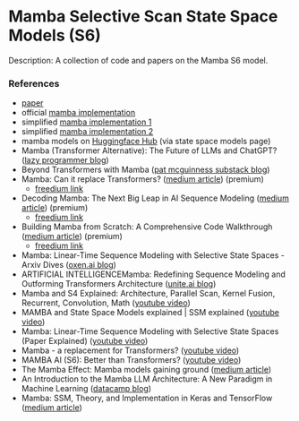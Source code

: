 # Mamba Selective Scan State Space Models (S6)

Description: A collection of code and papers on the Mamba S6 model.


### References

 - [paper](https://arxiv.org/abs/2312.00752)
 - official [mamba implementation](https://github.com/state-spaces/mamba)
 - simplified [mamba implementation 1](https://github.com/PeaBrane/mamba-tiny)
 - simplified [mamba implementation 2](https://github.com/johnma2006/mamba-minimal)
 - mamba models on [Huggingface Hub](https://huggingface.co/state-spaces) (via state space models page)
 - Mamba (Transformer Alternative): The Future of LLMs and ChatGPT? ([lazy programmer blog](https://lazyprogrammer.me/mamba-transformer-alternative-the-future-of-llms-and-chatgpt/))
 - Beyond Transformers with Mamba ([pat mcguinness substack blog](https://patmcguinness.substack.com/p/beyond-transformers-with-mamba))
 - Mamba: Can it replace Transformers? ([medium article](https://medium.com/aiguys/mamba-can-it-replace-transformers-fe2032537916)) (premium)
     - [freedium link](https://freedium.cfd/https://medium.com/aiguys/mamba-can-it-replace-transformers-fe2032537916)
 - Decoding Mamba: The Next Big Leap in AI Sequence Modeling ([medium article](https://medium.com/ai-insights-cobet/decoding-mamba-the-next-big-leap-in-ai-sequence-modeling-ef3908060cb8)) (premium)
     - [freedium link](https://freedium.cfd/https://medium.com/ai-insights-cobet/decoding-mamba-the-next-big-leap-in-ai-sequence-modeling-ef3908060cb8)
 - Building Mamba from Scratch: A Comprehensive Code Walkthrough ([medium article](https://medium.com/ai-insights-cobet/building-mamba-from-scratch-a-comprehensive-code-walkthrough-5db040c28049)) (premium)
     - [freedium link](https://freedium.cfd/https://medium.com/ai-insights-cobet/building-mamba-from-scratch-a-comprehensive-code-walkthrough-5db040c28049)
 - Mamba: Linear-Time Sequence Modeling with Selective State Spaces - Arxiv Dives ([oxen.ai blog](https://www.oxen.ai/blog/mamba-linear-time-sequence-modeling-with-selective-state-spaces-arxiv-dives))
 - ARTIFICIAL INTELLIGENCEMamba: Redefining Sequence Modeling and Outforming Transformers Architecture ([unite.ai blog](https://www.unite.ai/mamba-redefining-sequence-modeling-and-outforming-transformers-architecture/))
 - Mamba and S4 Explained: Architecture, Parallel Scan, Kernel Fusion, Recurrent, Convolution, Math ([youtube video](https://www.youtube.com/watch?v=8Q_tqwpTpVU&ab_channel=UmarJamil))
 - MAMBA and State Space Models explained | SSM explained ([youtube video](https://www.youtube.com/watch?v=vrF3MtGwD0Y))
 - Mamba: Linear-Time Sequence Modeling with Selective State Spaces (Paper Explained) ([youtube video](https://www.youtube.com/watch?v=9dSkvxS2EB0))
 - Mamba - a replacement for Transformers? ([youtube video](https://www.youtube.com/watch?v=ouF-H35atOY))
 - MAMBA AI (S6): Better than Transformers? ([youtube video](https://www.youtube.com/watch?v=VtbtC3TNWdI))
 - The Mamba Effect: Mamba models gaining ground ([medium article](https://medium.com/@ulalaparis/the-mamba-effect-mamba-models-gaining-ground-f2d2c9b9245c))
 - An Introduction to the Mamba LLM Architecture: A New Paradigm in Machine Learning ([datacamp blog](https://www.datacamp.com/tutorial/introduction-to-the-mamba-llm-architecture))
 - Mamba: SSM, Theory, and Implementation in Keras and TensorFlow ([medium article](https://towardsdatascience.com/mamba-ssm-theory-and-implementation-in-keras-and-tensorflow-32d6d4b32546))